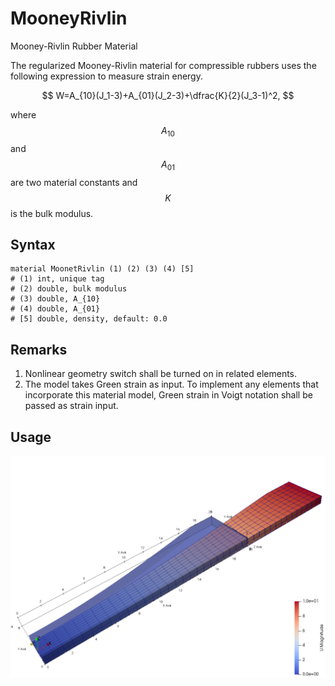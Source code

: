 # MooneyRivlin

Mooney-Rivlin Rubber Material

The regularized Mooney-Rivlin material for compressible rubbers uses the following expression to measure strain energy.

$$
W=A_{10}(J_1-3)+A_{01}(J_2-3)+\dfrac{K}{2}(J_3-1)^2,
$$

where $$A_{10}$$ and $$A_{01}$$ are two material constants and $$K$$ is the bulk modulus.

## Syntax

```
material MoonetRivlin (1) (2) (3) (4) [5]
# (1) int, unique tag
# (2) double, bulk modulus
# (3) double, A_{10}
# (4) double, A_{01}
# [5] double, density, default: 0.0
```

## Remarks

1. Nonlinear geometry switch shall be turned on in related elements.
2. The model takes Green strain as input. To implement any elements that incorporate this material model, Green strain in Voigt notation shall be passed as strain input.

## Usage

![example one](MooneyRivlin.png)
